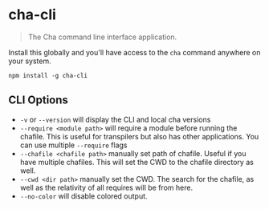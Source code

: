 cha-cli
=======
> The Cha command line interface application.

Install this globally and you'll have access to the `cha` command anywhere on your system.

```shell
npm install -g cha-cli
```
## CLI Options

- `-v` or `--version` will display the CLI and local cha versions
- `--require <module path>` will require a module before running the chafile. This is useful for transpilers but also has other applications. You can use multiple `--require` flags
- `--chafile <chafile path>` manually set path of chafile. Useful if you have multiple chafiles. This will set the CWD to the chafile directory as well.
- `--cwd <dir path>` manually set the CWD. The search for the chafile, as well as the relativity of all requires will be from here.
- `--no-color` will disable colored output.
